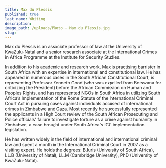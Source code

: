 ```yaml
---
title: Max du Plessis
published: true
last_name: Whiting
description:
image_path: /uploads/Photo - Max du Plessis.jpg
slug:
---
```



Max du Plessis is an associate professor of law at the University of KwaZulu-Natal and a senior research associate at the International Crimes in Africa Programme at the Institute for Security Studies.

In addition to his academic and research work, Max is practising barrister in South Africa with an expertise in international and constitutional law. He has appeared in numerous cases in the South African Constitutional Court, is representing Professor Kenneth Good (who was expelled from Botswana for criticizing the President) before the African Commission on Human and Peoples Rights, and has represented NGOs in South Africa in utilizing South Africa’s Implementation of the Rome Statute of the International Criminal Court Act in pursuing cases against individuals accused of international crimes in Zimbabwe and Gaza. Most recently he successfully represented the applicants in a High Court review of the South African Prosecuting and Police officials' failure to investigate torture as a crime against humanity in Zimbabwe, a case brought under South Africa's ICC implementation legislation.

He has written widely in the field of international and international criminal law and spent a month in the International Criminal Court in 2007 as a visiting expert. He holds the degrees: B.Iuris (University of South Africa), LL.B (University of Natal), LL.M (Cambridge University), PhD (University of KwaZulu-Natal).
<br>&nbsp;